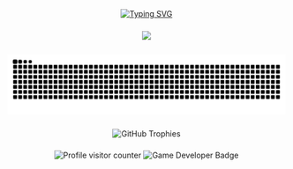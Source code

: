 <div align="center">
  <a href="https://git.io/typing-svg">
    <img src="https://readme-typing-svg.demolab.com?font=Fira+Code&weight=700&size=30&pause=1000&color=F7F7F7&center=true&vCenter=true&width=435&lines=ASHESH+DEVELOPMENT&v=2" alt="Typing SVG" />
  </a>
</div>

###

<div align="center">
  <a href="https://skillicons.dev">
    <img src="https://skillicons.dev/icons?i=python,django,unity,dotnet,symfony&theme=dark" />
  </a>
</div>

###

<div align="center">
  <img src="https://raw.githubusercontent.com/AsheshPlays/AsheshPlays/output/github-snake-dark.svg?v=1" alt="Snake animation" />
</div>

###

<div align="center">
  <img
    src="https://github-profile-trophy.vercel.app/?username=AsheshPlays&theme=radical&column=7&no-frame=true&no-bg=true&title=-PullRequests,-Reviews"
    alt="GitHub Trophies"
  />
</div>

###

<div align="center">
  <img 
    src="https://komarev.com/ghpvc/?username=AsheshPlays&style=flat-square&color=blue" 
    alt="Profile visitor counter"
    height="28"
  />
  <img 
    src="https://img.shields.io/badge/Game_Developer-Expert-gold?style=for-the-badge&logo=unity" 
    alt="Game Developer Badge"
    height="28"
  />
</div>
